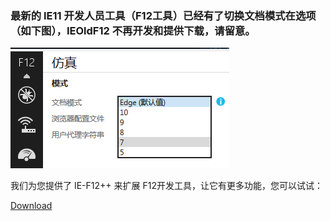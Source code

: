 ### 最新的 IE11 开发人员工具（F12工具）已经有了切换文档模式在选项（如下图），IEOldF12 不再开发和提供下载，请留意。

<img src="https://github.com/Linrstudio/IEOldF12/blob/master/ui.png?raw=true" />

我们为您提供了 IE-F12++ 来扩展 F12开发工具，让它有更多功能，您可以试试：

[Download](https://github.com/Linrstudio/IE-F12-Plus-Plus/ 'Download')